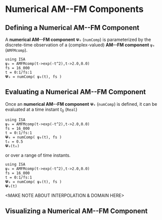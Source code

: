 # Numerical AM--FM Components

## Defining a Numerical AM--FM Component

A **numerical AM--FM component** `𝚿₀` (`numComp`) is parameterized by the discrete-time observation of a (complex-valued) **AM--FM component** `ψ₀` (`AMFMcomp`).
```@example
using ISA
ψ₀ = AMFMcomp(t->exp(-t^2),t->2.0,0.0)
fs = 16_000
t = 0:1/fs:1
𝚿₀ = numComp( ψ₀(t), fs )
```
## Evaluating a Numerical AM--FM Component
Once an  **numerical AM--FM component** `𝚿₀` (`numComp`) is defined, it can be evaluated at
a time instant $t_0$ (`Real`)
```@example
using ISA
ψ₀ = AMFMcomp(t->exp(-t^2),t->2.0,0.0)
fs = 16_000
t = 0:1/fs:1
𝚿₀ = numComp( ψ₀(t), fs )
t₀ = 0.5
𝚿₀(t₀)
```
or over a range of time instants.
```@example
using ISA
ψ₀ = AMFMcomp(t->exp(-t^2),t->2.0,0.0)
fs = 16_000
t = 0:1/fs:1
𝚿₀ = numComp( ψ₀(t), fs )
𝚿₀(t)
```

<MAKE NOTE ABOUT INTERPOLATION & DOMAIN HERE>

## Visualizing a Numerical AM--FM Component

<DOCUMENT FUNCTIONALITY HERE>
